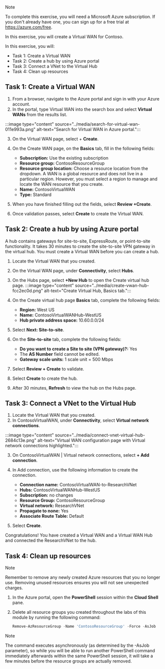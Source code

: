 > [!NOTE] 
> To complete this exercise, you will need a Microsoft Azure subscription. If you don't already have one, you can sign up for a free trial at https://azure.com/free.

In this exercise, you will create a Virtual WAN for Contoso.

In this exercise, you will:

 -  Task 1: Create a Virtual WAN
 -  Task 2: Create a hub by using Azure portal
 -  Task 3: Connect a VNet to the Virtual Hub
 -  Task 4: Clean up resources

## Task 1: Create a Virtual WAN

1.  From a browser, navigate to the Azure portal and sign in with your Azure account.
2.  In the portal, type Virtual WAN into the search box and select **Virtual WANs** from the results list.

:::image type="content" source="../media/search-for-virtual-wan-011e993a.png" alt-text="Search for Virtual WAN in Azure portal.":::


3.  On the Virtual WAN page, select + **Create**.
4.  On the Create WAN page, on the **Basics** tab, fill in the following fields:
    
     -  **Subscription:** Use the existing subscription
     -  **Resource group:** ContosoResourceGroup
     -  **Resource group location:** Choose a resource location from the dropdown. A WAN is a global resource and does not live in a particular region. However, you must select a region to manage and locate the WAN resource that you create.
     -  **Name:** ContosoVirtualWAN
     -  **Type:** Standard
5.  When you have finished filling out the fields, select **Review +Create**.
6.  Once validation passes, select **Create** to create the Virtual WAN.

## Task 2: Create a hub by using Azure portal

A hub contains gateways for site-to-site, ExpressRoute, or point-to-site functionality. It takes 30 minutes to create the site-to-site VPN gateway in the virtual hub. You must create a Virtual WAN before you can create a hub.

1.  Locate the Virtual WAN that you created.
2.  On the Virtual WAN page, under **Connectivity**, select **Hubs**.
3.  On the Hubs page, select **+New Hub** to open the Create virtual hub page. 
:::image type="content" source="../media/create-vwan-hub-fcc2ec0d.png" alt-text="Create Virtual Hub, Basics tab.":::
    
4.  On the Create virtual hub page **Basics** tab, complete the following fields:
    
     -  **Region:** West US
     -  **Name:** ContosoVirtualWANHub-WestUS
     -  **Hub private address space:** 10.60.0.0/24
5.  Select **Next: Site-to-site**.
6.  On the **Site-to-site** tab, complete the following fields:
    
     -  **Do you want to create a Site to site (VPN gateway)?:** Yes
     -  The **AS Number** field cannot be edited.
     -  **Gateway scale units:** 1 scale unit = 500 Mbps
7.  Select **Review + Create** to validate.
8.  Select **Create** to create the hub.
9.  After 30 minutes, **Refresh** to view the hub on the Hubs page.

## Task 3: Connect a VNet to the Virtual Hub

1.  Locate the Virtual WAN that you created.
2.  In ContosoVirtualWAN, under **Connectivity**, select **Virtual network connections**.

:::image type="content" source="../media/connect-vnet-virtual-hub-2684c13e.png" alt-text="Virtual WAN configuration page with Virtual network connections highlighted.":::


3.  On ContosoVirtualWAN \| Virtual network connections, select **+ Add connection**.
4.  In Add connection, use the following information to create the connection.
    
     -  **Connection name:** ContosoVirtualWAN-to-ResearchVNet
     -  **Hubs:** ContosoVirtualWANHub-WestUS
     -  **Subscription:** no changes
     -  **Resource Group:** ContosoResourceGroup
     -  **Virtual network:** ResearchVNet
     -  **Propagate to none:** Yes
     -  **Associate Route Table:** Default
5.  Select **Create**.

Congratulations! You have created a Virtual WAN and a Virtual WAN Hub and connected the ResearchVNet to the hub.

## Task 4: Clean up resources

> [!NOTE] 
> Remember to remove any newly created Azure resources that you no longer use. Removing unused resources ensures you will not see unexpected charges.

1.  In the Azure portal, open the **PowerShell** session within the **Cloud Shell** pane.
2.  Delete all resource groups you created throughout the labs of this module by running the following command:
    
    ```powershell
    Remove-AzResourceGroup -Name 'ContosoResourceGroup' -Force -AsJob
    
    ```

> [!NOTE]
> The command executes asynchronously (as determined by the -AsJob parameter), so while you will be able to run another PowerShell command immediately afterwards within the same PowerShell session, it will take a few minutes before the resource groups are actually removed.
